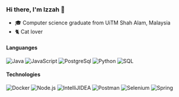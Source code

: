 ### Hi there, I'm Izzah 👋
- 🎓 Computer science graduate from UiTM Shah Alam, Malaysia
- 🐈 Cat lover

#### Languanges 
![Java](https://img.shields.io/badge/-Java-000?&logo=Java&logoColor=007396)
![JavaScript](https://img.shields.io/badge/-JavaScript-000?&logo=JavaScript)
![PostgreSql](https://img.shields.io/badge/-PostgreSql-000?&logo=PostgreSql)
![Python](https://img.shields.io/badge/-Python-000?&logo=Python)
![SQL](https://img.shields.io/badge/-SQL-000?&logo=MySQL)

#### Technologies
![Docker](https://img.shields.io/badge/-Docker-000?&logo=Docker)
![Node.js](https://img.shields.io/badge/-Node.js-000?&logo=node.js)
![IntelliJIDEA](https://img.shields.io/badge/-IntelliJ%20IDEA-000?&logo=IntelliJIDEA)
![Postman](https://img.shields.io/badge/-Postman-000?&logo=Postman)
![Selenium](https://img.shields.io/badge/-Selenium-000?&logo=Selenium)
![Spring](https://img.shields.io/badge/-Spring-000?&logo=Spring)

